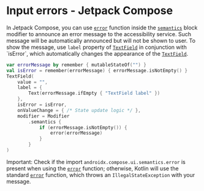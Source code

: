 # Input errors - Jetpack Compose

In Jetpack Compose, you can use [`error`](https://developer.android.com/reference/kotlin/androidx/compose/ui/semantics/SemanticsPropertyReceiver#(androidx.compose.ui.semantics.SemanticsPropertyReceiver).error(kotlin.String)) function inside the [`semantics`](https://developer.android.com/reference/kotlin/androidx/compose/ui/semantics/package-summary#(androidx.compose.ui.Modifier).semantics(kotlin.Boolean,kotlin.Function1)) block modifier to announce an error message to the accessibility service. Such message will be automatically announced but will not be shown to user. To show the message, use `label` property of [`TextField`](https://developer.android.com/reference/kotlin/androidx/compose/material/package-summary#TextField(androidx.compose.ui.text.input.TextFieldValue,kotlin.Function1,androidx.compose.ui.Modifier,kotlin.Boolean,kotlin.Boolean,androidx.compose.ui.text.TextStyle,kotlin.Function0,kotlin.Function0,kotlin.Function0,kotlin.Function0,kotlin.Boolean,androidx.compose.ui.text.input.VisualTransformation,androidx.compose.foundation.text.KeyboardOptions,androidx.compose.foundation.text.KeyboardActions,kotlin.Boolean,kotlin.Int,kotlin.Int,androidx.compose.foundation.interaction.MutableInteractionSource,androidx.compose.ui.graphics.Shape,androidx.compose.material.TextFieldColors)) in conjunction with `isError`, which automatically changes the appearance of the [`TextField`](https://developer.android.com/reference/kotlin/androidx/compose/material/package-summary#TextField(androidx.compose.ui.text.input.TextFieldValue,kotlin.Function1,androidx.compose.ui.Modifier,kotlin.Boolean,kotlin.Boolean,androidx.compose.ui.text.TextStyle,kotlin.Function0,kotlin.Function0,kotlin.Function0,kotlin.Function0,kotlin.Boolean,androidx.compose.ui.text.input.VisualTransformation,androidx.compose.foundation.text.KeyboardOptions,androidx.compose.foundation.text.KeyboardActions,kotlin.Boolean,kotlin.Int,kotlin.Int,androidx.compose.foundation.interaction.MutableInteractionSource,androidx.compose.ui.graphics.Shape,androidx.compose.material.TextFieldColors)).

```kotlin
var errorMessage by remember { mutableStateOf("") }
val isError = remember(errorMessage) { errorMessage.isNotEmpty() }
TextField(
    value = "",
    label = {
        Text(errorMessage.ifEmpty { "TextField label" })
    },
    isError = isError,
    onValueChange = { /* State update logic */ },
    modifier = Modifier
        .semantics {
            if (errorMessage.isNotEmpty()) {
                error(errorMessage)
            }
        }
)
```

Important: Check if the import `androidx.compose.ui.semantics.error` is present when using the [`error`](https://developer.android.com/reference/kotlin/androidx/compose/ui/semantics/SemanticsPropertyReceiver#(androidx.compose.ui.semantics.SemanticsPropertyReceiver).error(kotlin.String)) function; otherwise, Kotlin will use the standard [`error`](https://kotlinlang.org/api/latest/jvm/stdlib/kotlin/error.html) function, which throws an `IllegalStateException` with your message.
